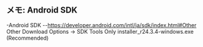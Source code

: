 ## メモ: Android SDK

-Android SDK
--https://developer.android.com/intl/ja/sdk/index.html#Other
Other Download Options -> SDK Tools Only
installer_r24.3.4-windows.exe (Recommended) 

